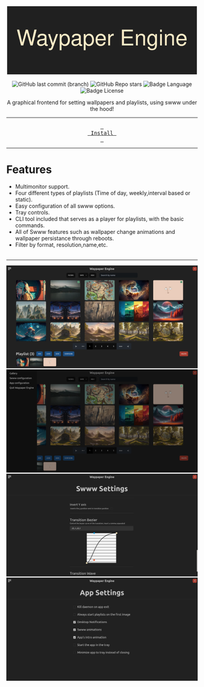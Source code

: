<div align="center">
  <img src="./readme_files/Waypaper_Engine.png" width="500px" alt="banner"/>

![GitHub last commit (branch)](https://img.shields.io/github/last-commit/0bCdian/Waypaper-Engine/main)
![GitHub Repo stars](https://img.shields.io/github/stars/0bCdian/Waypaper-Engine)
![Badge Language](https://img.shields.io/github/languages/top/0bCdian/Waypaper-Engine)
![Badge License](https://img.shields.io/github/license/0bCdian/Waypaper-Engine)

  <p>A graphical frontend for setting wallpapers and playlists, using swww under the hood!</p>

---

[<kbd> <br> Install <br> </kbd>](#install)

---

</div>

# Features

- Multimonitor support.
- Four different types of playlists (Time of day, weekly,interval based or static).
- Easy configuration of all swww options.
- Tray controls.
- CLI tool included that serves as a player for playlists, with the basic commands.
- All of Swww features such as wallpaper change animations and wallpaper persistance through reboots.
- Filter by format, resolution,name,etc.
  <br>
  <br>

---

![screenshot](./readme_files/gallery.png)
![screenshot](./readme_files/sidebar.png)
![screenshot](./readme_files/swww_settings.png)
![screenshot](./readme_files/app_settings.png)
